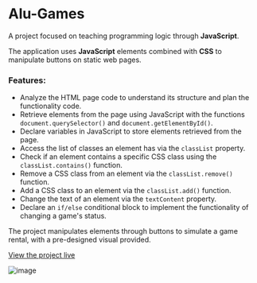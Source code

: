 # Alu-Games

A project focused on teaching programming logic through **JavaScript**.

The application uses **JavaScript** elements combined with **CSS** to manipulate buttons on static web pages.

### Features:
- Analyze the HTML page code to understand its structure and plan the functionality code.
- Retrieve elements from the page using JavaScript with the functions `document.querySelector()` and `document.getElementById()`.
- Declare variables in JavaScript to store elements retrieved from the page.
- Access the list of classes an element has via the `classList` property.
- Check if an element contains a specific CSS class using the `classList.contains()` function.
- Remove a CSS class from an element via the `classList.remove()` function.
- Add a CSS class to an element via the `classList.add()` function.
- Change the text of an element via the `textContent` property.
- Declare an `if/else` conditional block to implement the functionality of changing a game's status.

The project manipulates elements through buttons to simulate a game rental, with a pre-designed visual provided.

[View the project live](https://alu-games-lemon.vercel.app/)

![image](https://github.com/diandrade/alu-games/assets/81432715/7e9dcbfd-9c39-4967-931b-2976f8b2f6a4)



